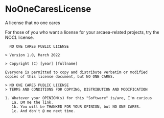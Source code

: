 # NoOneCaresLicense
A license that no one cares

For those of you who want a license for your arcaea-related projects, try the NOCL license.

```
  NO ONE CARES PUBLIC LICENSE

> Version 1.0, March 2022

> Copyright (C) [year] [fullname]

Everyone is permitted to copy and distribute verbatim or modified
copies of this license document, but NO ONE CARES.

> NO ONE CARES PUBLIC LICENSE
> TERMS AND CONDITIONS FOR COPYING, DISTRIBUTION AND MODIFICATION

1. Whatever your OPINION(s) for this "Software" is/are, I'm curious
   1a. DM me the link. 
   1b. You will be THANKED FOR YOUR OPINION, but NO ONE CARES.
   1c. And don't @ me next time.
 
```

